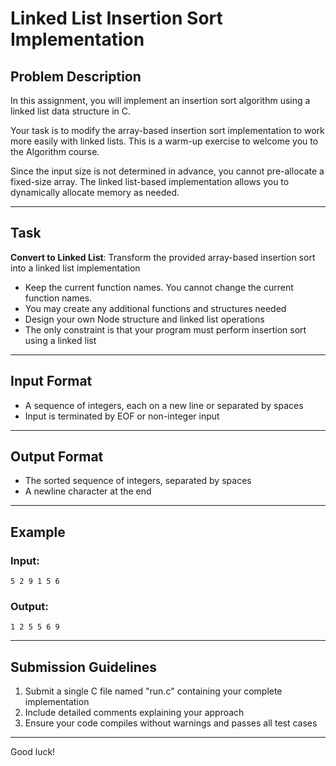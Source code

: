 # Linked List Insertion Sort Implementation

## Problem Description

In this assignment, you will implement an insertion sort algorithm using a linked list data structure in C.

Your task is to modify the array-based insertion sort implementation to work more easily with linked lists. This is a warm-up exercise to welcome you to the Algorithm course.

Since the input size is not determined in advance, you cannot pre-allocate a fixed-size array. The linked list-based implementation allows you to dynamically allocate memory as needed.

---

## Task

**Convert to Linked List**: Transform the provided array-based insertion sort into a linked list implementation

   - Keep the current function names. You cannot change the current function names.
   - You may create any additional functions and structures needed
   - Design your own Node structure and linked list operations
   - The only constraint is that your program must perform insertion sort using a linked list

---

## Input Format

- A sequence of integers, each on a new line or separated by spaces
- Input is terminated by EOF or non-integer input

---

## Output Format

- The sorted sequence of integers, separated by spaces
- A newline character at the end

---

## Example

### Input:
```
5 2 9 1 5 6
```

### Output:
```
1 2 5 5 6 9
```

---  

## Submission Guidelines

1. Submit a single C file named "run.c" containing your complete implementation
2. Include detailed comments explaining your approach
3. Ensure your code compiles without warnings and passes all test cases

---

Good luck!
